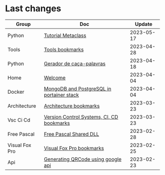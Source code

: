 # Last changes

| Group | Doc | Update |
|-------|-----|--------|
| Python | [Tutorial Metaclass](kb/python/metaclass_tutorial) | 2023-05-17 |
| Tools | [Tools bookmarks](kb/tools/_bookmarks) | 2023-04-28 |
| Python | [Gerador de caça-palavras](kb/python/caca_palavras) | 2023-04-18 |
| Home | [Welcome](kb/index) | 2023-04-04 |
| Docker | [MongoDB and PostgreSQL in portainer stack](kb/docker/databases_portainer) | 2023-04-04 |
| Architecture | [Architecture bookmarks](kb/architecture/_bookmarks) | 2023-03-23 |
| Vsc Ci Cd | [Version Control Systems, CI, CD bookmarks](kb/vsc_ci_cd/_bookmarks) | 2023-03-23 |
| Free Pascal | [Free Pascal Shared DLL](kb/free_pascal/shared_dll) | 2023-02-28 |
| Visual Fox Pro | [Visual Fox Pro bookmarks](kb/visual_fox_pro/_bookmarks) | 2023-02-25 |
| Api | [Generating QRCode using google api](kb/api/generating_qrcode) | 2023-02-23 |
